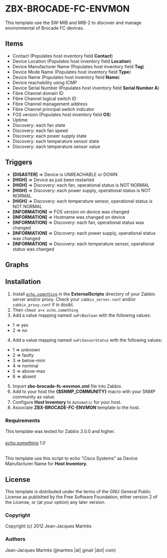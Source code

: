 ZBX-BROCADE-FC-ENVMON
=====================

This template use the SW-MIB and MIB-2 to discover and manage environmental of Brocade FC devices.

Items
-----

  * Contact (Populates host inventory field **Contact**)
  * Device Location (Populates host inventory field **Location**)
  * Device Manufacturer Name (Populates host inventory field **Tag**)
  * Device Mode Name (Populates host inventory field **Type**)
  * Device Name (Populates host inventory field **Name**)
  * Device reachability using ICMP
  * Device Serial Number (Populates host inventory field **Serial Number A**)
  * Fibre Channel domain ID
  * Fibre Channel logical switch ID
  * Fibre Channel management address
  * Fibre Channel principal switch indicator
  * FOS version (Populates host inventory field **OS**)
  * Uptime
  * Discovery: each fan state
  * Discovery: each fan speed
  * Discovery: each power supply state
  * Discovery: each temperature sensor state
  * Discovery: each temperature sensor value

Triggers
--------

  * **[DISASTER]** => Device is UNREACHABLE or DOWN
  * **[HIGH]** => Device as just been restarted
  * **[HIGH]** => Discovery: each fan, operational status is NOT NORMAL
  * **[HIGH]** => Discovery: each power supply, operational status is NOT NORMAL
  * **[HIGH]** => Discovery: each temperature sensor, operational status is NOT NORMAL
  * **[INFORMATION]** => FOS version on device was changed
  * **[INFORMATION]** => Hostname was changed on device
  * **[INFORMATION]** => Discovery: each fan, operational status was changed
  * **[INFORMATION]** => Discovery: each power supply, operational status was changed
  * **[INFORMATION]** => Discovery: each temperature sensor, operational status was changed

Graphs
------

Installation
------------

1. Install [`echo.something`](https://github.com/jjmartres/Zabbix/tree/master/zbx-scripts/echo.something) in the **ExternalScripts** directory of your Zabbix server and/or proxy. Check your `zabbix_server.conf` and/or `zabbix_proxy.conf` if in doubt.
2. Then `chmod a+x echo.something`
3. Add a value mapping named `swFcBoolean` with the following values:
  * 1 => yes
  * 2 => no
4. Add a value mapping named `swFcSensorStatus` with the following values:
  * 1 => unknown
  * 2 => faulty
  * 3 => below-mini
  * 4 => nominal
  * 5 => above-max
  * 6 => absent
5. Import **zbx-brocade-fc-envmon.xml** file into Zabbix.
6. Add to your host the **{$SNMP_COMMUNITY}** macro with your SNMP community as value.
7. Configure **Host Inventory** to `Automatic` for your host.
8. Associate **ZBX-BROCADE-FC-ENVMON** template to the host.

### Requirements

This template was tested for Zabbix 2.0.0 and higher.

###### [echo.something](https://github.com/jjmartres/Zabbix/tree/master/zbx-scripts/echo.something) 1.0

This template use this script to echo "Cisco Systems" as Device Manufacturer Name for **Host Inventory**.

License
-------

This template is distributed under the terms of the GNU General Public License as published by the Free Software Foundation; either version 2 of the  License, or (at your option) any later version.

### Copyright

  Copyright (c) 2012 Jean-Jacques Martrès

### Authors

  Jean-Jacques Martrès
  (jjmartres |at| gmail |dot| com)
